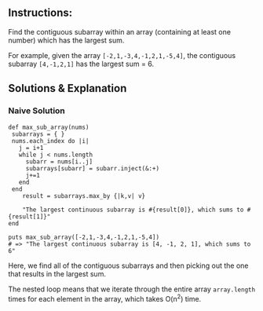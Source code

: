 ## Instructions:

Find the contiguous subarray within an array (containing at least one number) which has the largest sum.

For example, given the array `[-2,1,-3,4,-1,2,1,-5,4]`,
the contiguous subarray `[4,-1,2,1]` has the largest sum = 6.

## Solutions & Explanation

### Naive Solution

```
def max_sub_array(nums)
 subarrays = { }
 nums.each_index do |i|
   j = i+1
   while j < nums.length
     subarr = nums[i..j]
     subarrays[subarr] = subarr.inject(&:+)
     j+=1
   end
 end
    result = subarrays.max_by {|k,v| v}

    "The largest continuous subarray is #{result[0]}, which sums to #{result[1]}"
end

puts max_sub_array([-2,1,-3,4,-1,2,1,-5,4])
# => "The largest continuous subarray is [4, -1, 2, 1], which sums to 6"
```

Here, we find all of the contiguous subarrays and then picking out the one that results in the largest sum.

The nested loop means that we iterate through the entire array `array.length` times for each element in the array, which takes O(n<sup>2</sup>) time.
